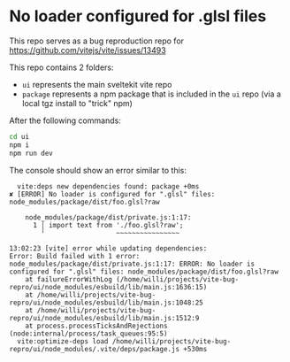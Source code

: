 # No loader configured for .glsl files

This repo serves as a bug reproduction repo for https://github.com/vitejs/vite/issues/13493

This repo contains 2 folders:

* `ui` represents the main sveltekit vite repo
* `package` represents a npm package that is included in the `ui` repo (via a local tgz install to "trick" npm)

After the following commands:

```bash
cd ui
npm i
npm run dev
```

The console should show an error similar to this:

```
  vite:deps new dependencies found: package +0ms
✘ [ERROR] No loader is configured for ".glsl" files: node_modules/package/dist/foo.glsl?raw

    node_modules/package/dist/private.js:1:17:
      1 │ import text from './foo.glsl?raw';
        ╵                  ~~~~~~~~~~~~~~~~

13:02:23 [vite] error while updating dependencies:
Error: Build failed with 1 error:
node_modules/package/dist/private.js:1:17: ERROR: No loader is configured for ".glsl" files: node_modules/package/dist/foo.glsl?raw
    at failureErrorWithLog (/home/willi/projects/vite-bug-repro/ui/node_modules/esbuild/lib/main.js:1636:15)
    at /home/willi/projects/vite-bug-repro/ui/node_modules/esbuild/lib/main.js:1048:25
    at /home/willi/projects/vite-bug-repro/ui/node_modules/esbuild/lib/main.js:1512:9
    at process.processTicksAndRejections (node:internal/process/task_queues:95:5)
  vite:optimize-deps load /home/willi/projects/vite-bug-repro/ui/node_modules/.vite/deps/package.js +530ms
```